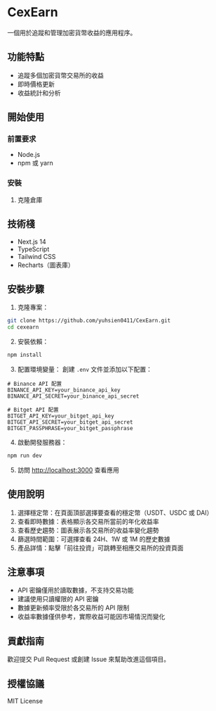 # CexEarn

一個用於追蹤和管理加密貨幣收益的應用程序。

## 功能特點

- 追蹤多個加密貨幣交易所的收益
- 即時價格更新
- 收益統計和分析

## 開始使用

### 前置要求

- Node.js
- npm 或 yarn

### 安裝

1. 克隆倉庫

## 技術棧

- Next.js 14
- TypeScript
- Tailwind CSS
- Recharts（圖表庫）

## 安裝步驟

1. 克隆專案：
```bash
git clone https://github.com/yuhsien0411/CexEarn.git
cd cexearn
```

2. 安裝依賴：
```bash
npm install
```

3. 配置環境變量：
創建 `.env` 文件並添加以下配置：
```env
# Binance API 配置
BINANCE_API_KEY=your_binance_api_key
BINANCE_API_SECRET=your_binance_api_secret

# Bitget API 配置
BITGET_API_KEY=your_bitget_api_key
BITGET_API_SECRET=your_bitget_api_secret
BITGET_PASSPHRASE=your_bitget_passphrase
```

4. 啟動開發服務器：
```bash
npm run dev
```

5. 訪問 [http://localhost:3000](http://localhost:3000) 查看應用

## 使用說明

1. 選擇穩定幣：在頁面頂部選擇要查看的穩定幣（USDT、USDC 或 DAI）
2. 查看即時數據：表格顯示各交易所當前的年化收益率
3. 查看歷史趨勢：圖表展示各交易所的收益率變化趨勢
4. 篩選時間範圍：可選擇查看 24H、1W 或 1M 的歷史數據
5. 產品詳情：點擊「前往投資」可跳轉至相應交易所的投資頁面

## 注意事項

- API 密鑰僅用於讀取數據，不支持交易功能
- 建議使用只讀權限的 API 密鑰
- 數據更新頻率受限於各交易所的 API 限制
- 收益率數據僅供參考，實際收益可能因市場情況而變化

## 貢獻指南

歡迎提交 Pull Request 或創建 Issue 來幫助改進這個項目。

## 授權協議

MIT License 